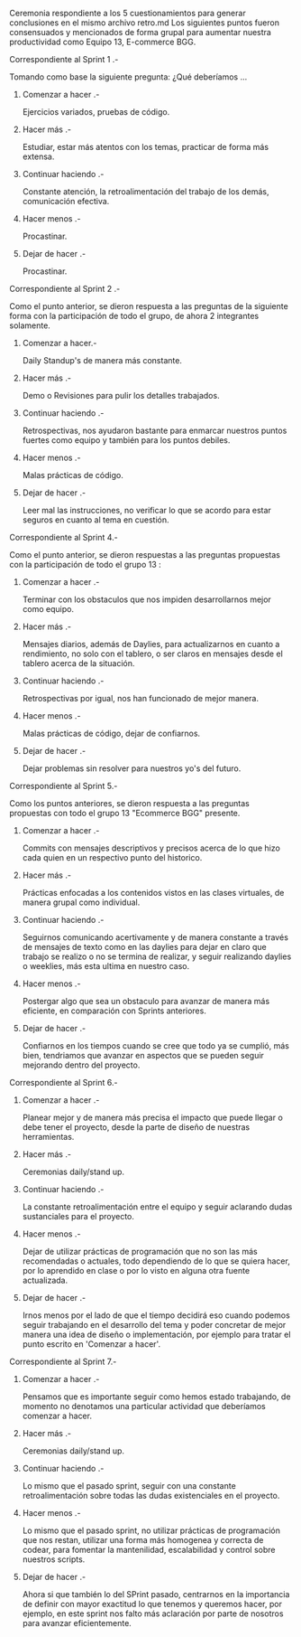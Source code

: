 Ceremonia respondiente a los 5 cuestionamientos para generar conclusiones en el mismo archivo retro.md
Los siguientes puntos fueron consensuados y mencionados de forma grupal para aumentar nuestra productividad
como Equipo 13, E-commerce BGG.




Correspondiente al Sprint 1 .-

Tomando como base la siguiente pregunta: ¿Qué deberíamos ...
1. Comenzar a hacer .- 

    Ejercicios variados, pruebas de código.

2. Hacer más .-

    Estudiar, estar más atentos con los temas, practicar de forma más extensa.

3. Continuar haciendo .-

    Constante atención, la retroalimentación del trabajo de los demás, comunicación efectiva.

4. Hacer menos .-

    Procastinar.

5. Dejar de hacer .-

    Procastinar.




Correspondiente al Sprint 2 .-

Como el punto anterior, se dieron respuesta a las preguntas de la siguiente forma con la participación de todo el grupo, de 
ahora 2 integrantes solamente.


1. Comenzar a hacer.-

	Daily Standup's de manera más constante.

2. Hacer más .- 

	Demo o Revisiones para pulir los detalles trabajados.

3. Continuar haciendo .-

	Retrospectivas, nos ayudaron bastante para enmarcar nuestros puntos fuertes como equipo y también para los puntos 
	debiles.

4. Hacer menos .- 

	Malas prácticas de código.

5. Dejar de hacer .-

	Leer mal las instrucciones, no verificar lo que se acordo para estar seguros en cuanto al tema en cuestión.

Correspondiente al Sprint 4.-

Como el punto anterior, se dieron respuestas a las preguntas propuestas con la participación de todo el grupo 13 :

1. Comenzar a hacer .-

	Terminar con los obstaculos que nos impiden desarrollarnos mejor como equipo.

2. Hacer más .-
	
	Mensajes diarios, además de Daylies, para actualizarnos en cuanto a rendimiento, no solo con el tablero, o ser claros en mensajes desde el tablero acerca de la situación.

3. Continuar haciendo .-

	Retrospectivas por igual, nos han funcionado de mejor manera.

4. Hacer menos .-

	Malas prácticas de código, dejar de confiarnos.

5. Dejar de hacer .-

	Dejar problemas sin resolver para nuestros yo's del futuro.

Correspondiente al Sprint 5.-

Como los puntos anteriores, se dieron respuesta a las preguntas propuestas con todo el grupo 13 "Ecommerce BGG" presente.

1. Comenzar a hacer .-

	Commits con mensajes descriptivos y precisos acerca de lo que hizo cada quien en un respectivo punto del historico.

2. Hacer más .-

	Prácticas enfocadas a los contenidos vistos en las clases virtuales, de manera grupal como individual.

3. Continuar haciendo .-

	Seguirnos comunicando acertivamente y de manera constante a través de mensajes de texto como en las daylies para dejar en claro que trabajo se realizo o no se termina de realizar, y seguir realizando daylies o weeklies, más esta ultima en nuestro caso.

4. Hacer menos .-

	Postergar algo que sea un obstaculo para avanzar de manera más eficiente, en comparación con Sprints anteriores.

5. Dejar de hacer .-

	Confiarnos en los tiempos cuando se cree que todo ya se cumplió, más bien, tendriamos que avanzar en aspectos que se pueden seguir mejorando dentro del proyecto.

Correspondiente al Sprint 6.-

1. Comenzar a hacer .- 

	Planear mejor y de manera más precisa el impacto que puede llegar o debe tener el proyecto, desde la parte de diseño de nuestras herramientas.

2. Hacer más .- 

	Ceremonias daily/stand up.	

3. Continuar haciendo .-

	La constante retroalimentación entre el equipo y seguir aclarando dudas sustanciales para el proyecto.

4. Hacer menos .-

	Dejar de utilizar prácticas de programación que no son las más recomendadas o actuales, todo dependiendo de lo que se quiera hacer, por lo aprendido en clase o por lo visto en alguna otra fuente actualizada.

5. Dejar de hacer .-

	Irnos menos por el lado de que el tiempo decidirá eso cuando podemos seguir trabajando en el desarrollo del tema y poder concretar de mejor manera una idea de diseño o implementación, por ejemplo para tratar el punto escrito en 'Comenzar a hacer'.

	
Correspondiente al Sprint 7.-

1. Comenzar a hacer .-

	Pensamos que es importante seguir como hemos estado trabajando, de momento no denotamos una particular actividad que deberíamos comenzar a hacer.

2. Hacer más .-

	Ceremonias daily/stand up.

3. Continuar haciendo .-

	Lo mismo que el pasado sprint, seguir con una constante retroalimentación sobre todas las dudas existenciales en el proyecto.

4. Hacer menos .-

	Lo mismo que el pasado sprint, no utilizar prácticas de programación que nos restan, utilizar una forma más homogenea y correcta de codear, para fomentar la mantenilidad, escalabilidad y control sobre nuestros scripts.

5. Dejar de hacer .-

	Ahora si que también lo del SPrint pasado, centrarnos en la importancia de definir con mayor exactitud lo que tenemos y queremos hacer, por ejemplo, en este sprint nos falto más aclaración por parte de nosotros para avanzar eficientemente.
